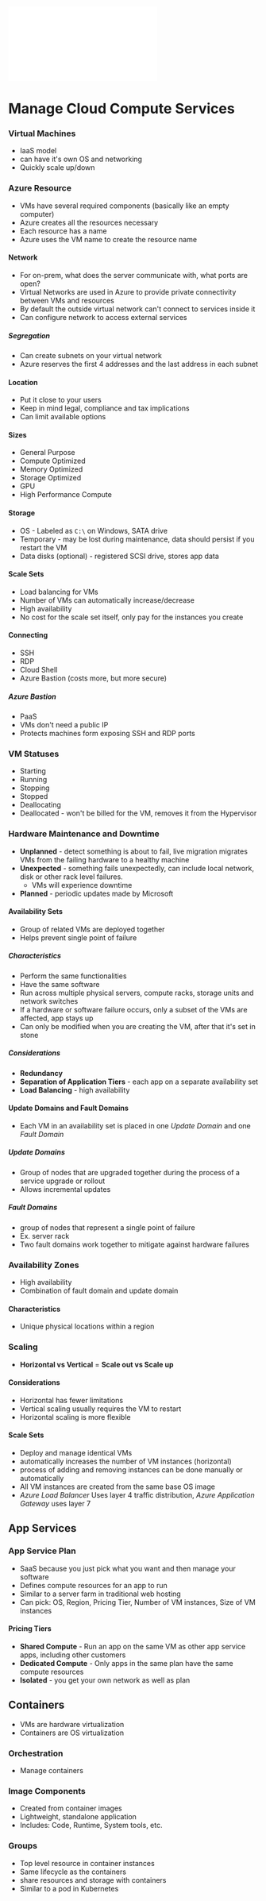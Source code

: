 ![](T05%20-%20Manage%20cloud%20compute%20services.pdf)

# Manage Cloud Compute Services
### Virtual Machines
- IaaS model
- can have it's own OS and networking
- Quickly scale up/down

### Azure Resource
- VMs have several required components (basically like an empty computer)
- Azure creates all the resources necessary
- Each resource has a name
- Azure uses the VM name to create the resource name

#### Network
- For on-prem, what does the server communicate with, what ports are open?
- Virtual Networks are used in Azure to provide private connectivity between VMs and resources
- By default the outside virtual network can't connect to services inside it
- Can configure network to access external services

##### Segregation
- Can create subnets on your virtual network
- Azure reserves the first 4 addresses and the last address in each subnet

#### Location
- Put it close to your users
- Keep in mind legal, compliance and tax implications
- Can limit available options

#### Sizes
- General Purpose
- Compute Optimized
- Memory Optimized
- Storage Optimized
- GPU
- High Performance Compute

#### Storage
- OS - Labeled as `C:\` on Windows, SATA drive
- Temporary - may be lost during maintenance, data should persist if you restart the VM
- Data disks (optional) - registered SCSI drive, stores app data

#### Scale Sets
- Load balancing for VMs
- Number of VMs can automatically increase/decrease
- High availability
- No cost for the scale set itself, only pay for the instances you create

#### Connecting
- SSH
- RDP
- Cloud Shell
- Azure Bastion (costs more, but more secure)

##### Azure Bastion
- PaaS
- VMs don't need a public IP
- Protects machines form exposing SSH and RDP ports

### VM Statuses
- Starting
- Running
- Stopping
- Stopped
- Deallocating
- Deallocated - won't be billed for the VM, removes it from the Hypervisor

### Hardware Maintenance and Downtime
- **Unplanned** - detect something is about to fail, live migration migrates VMs from the failing hardware to a healthy machine
- **Unexpected** - something fails unexpectedly, can include local network, disk or other rack level failures.
	- VMs will experience downtime
- **Planned** - periodic updates made by Microsoft

#### Availability Sets
- Group of related VMs are deployed together
- Helps prevent single point of failure

##### Characteristics
- Perform the same functionalities
- Have the same software
- Run across multiple physical servers, compute racks, storage units and network switches
- If a hardware or software failure occurs, only a subset of the VMs are affected, app stays up
- Can only be modified when you are creating the VM, after that it's set in stone

##### Considerations
- **Redundancy**
- **Separation of Application Tiers** - each app on a separate availability set
- **Load Balancing** - high availability

#### Update Domains and Fault Domains
- Each VM in an availability set is placed in one *Update Domain* and one *Fault Domain*

##### Update Domains
- Group of nodes that are upgraded together during the process of a service upgrade or rollout
- Allows incremental updates

##### Fault Domains
- group of nodes that represent a single point of failure
- Ex. server rack
- Two fault domains work together to mitigate against hardware failures

### Availability Zones
- High availability
- Combination of fault domain and update domain

#### Characteristics
- Unique physical locations within a region

### Scaling
- **Horizontal vs Vertical** = **Scale out vs Scale up**

#### Considerations
- Horizontal has fewer limitations
- Vertical scaling usually requires the VM to restart
- Horizontal scaling is more flexible

#### Scale Sets
- Deploy and manage identical VMs
- automatically increases the number of VM instances (horizontal)
- process of adding and removing instances can be done manually or automatically
- All VM instances are created from the same base OS image
- *Azure Load Balancer* Uses layer 4 traffic distribution, *Azure Application Gateway* uses layer 7

## App Services
### App Service Plan
- SaaS because you just pick what you want and then manage your software
- Defines compute resources for an app to run
- Similar to a server farm in traditional web hosting
- Can pick: OS, Region, Pricing Tier, Number of VM instances, Size of VM instances

#### Pricing Tiers
- **Shared Compute** - Run an app on the same VM as other app service apps, including other customers
- **Dedicated Compute** - Only apps in the same plan have the same compute resources
- **Isolated** - you get your own network as well as plan

## Containers
- VMs are hardware virtualization
- Containers are OS virtualization

### Orchestration
- Manage containers

### Image Components
- Created from container images
- Lightweight, standalone application
- Includes: Code, Runtime, System tools, etc.

### Groups
- Top level resource in container instances
- Same lifecycle as the containers
- share resources and storage with containers
- Similar to a pod in Kubernetes
